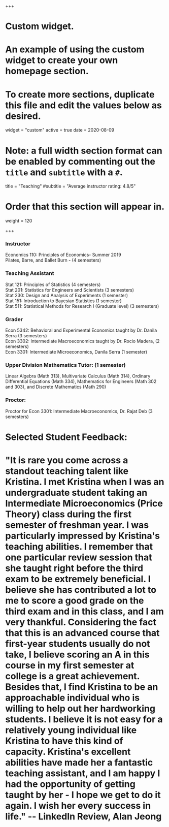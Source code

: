 +++
# Custom widget.
# An example of using the custom widget to create your own homepage section.
# To create more sections, duplicate this file and edit the values below as desired.
widget = "custom"
active = true
date = 2020-08-09

# Note: a full width section format can be enabled by commenting out the `title` and `subtitle` with a `#`.
title = "Teaching"
#subtitle = "Average instructor rating: 4.8/5"

# Order that this section will appear in.
weight = 120

+++

### Instructor
Economics 110: Principles of Economics- Summer 2019 \
Pilates, Barre, and Ballet Burn - (4 semesters)

### Teaching Assistant
Stat 121: Principles of Statistics (4 semesters) \
Stat 201: Statistics for Engineers and Scientists (3 semesters) \
Stat 230: Design and Analysis of Experiments (1 semester) \
Stat 151: Introduction to Bayesian Statistics (1 semester) \
Stat 511: Statistical Methods for Research I (Graduate level) (3 semesters) 

### Grader
Econ 5342: Behavioral and Experimental Economics taught by Dr. Danila Serra (3 semesters) \
Econ 3302: Intermediate Macroeconomics taught by Dr. Rocio Madera, (2 semesters) \
Econ 3301: Intermediate Microeconomics, Danila Serra (1 semester) 

### Upper Division Mathematics Tutor: (1 semester)
Linear Algebra (Math 313), Multivariate Calculus (Math 314), Ordinary Differential  Equations (Math 334), Mathematics for Engineers (Math 302 and 303), and Discrete Mathematics (Math 290) 

### Proctor:
Proctor for Econ 3301: Intermediate Macroeconomics, Dr. Rajat Deb (3 semesters) 

# Selected Student Feedback: 
# "It is rare you come across a standout teaching talent like Kristina. I met Kristina when I was an undergraduate student taking an Intermediate Microeconomics (Price Theory) class during the first semester of freshman year. I was particularly impressed by Kristina's teaching abilities. I remember that one particular review session that she taught right before the third exam to be extremely beneficial. I believe she has contributed a lot to me to score a good grade on the third exam and in this class, and I am very thankful. Considering the fact that this is an advanced course that first-year students usually do not take, I believe scoring an A in this course in my first semester at college is a great achievement. Besides that, I find Kristina to be an approachable individual who is willing to help out her hardworking students. I believe it is not easy for a relatively young individual like Kristina to have this kind of capacity. Kristina's excellent abilities have made her a fantastic teaching assistant, and I am happy I had the opportunity of getting taught by her - I hope we get to do it again. I wish her every success in life." -- LinkedIn Review, Alan Jeong